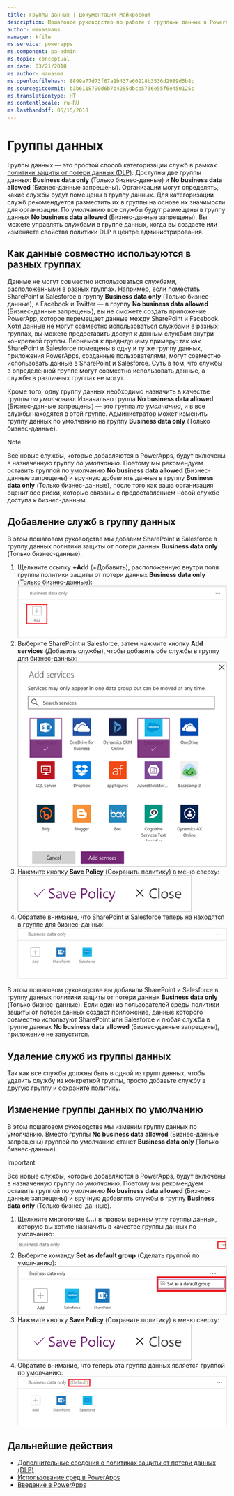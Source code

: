 ```yaml
---
title: Группы данных | Документация Майкрософт
description: Пошаговое руководство по работе с группами данных в PowerApps.
author: manasmams
manager: kfile
ms.service: powerapps
ms.component: pa-admin
ms.topic: conceptual
ms.date: 03/21/2018
ms.author: manasma
ms.openlocfilehash: 8899a77d73f67a1b437a60218b3536d2989d5b8c
ms.sourcegitcommit: b3b6118790d6b7b4285dbcb5736e55f6e450125c
ms.translationtype: HT
ms.contentlocale: ru-RU
ms.lasthandoff: 05/15/2018
---
```

# <a name="data-groups"></a>Группы данных
Группы данных — это простой способ категоризации служб в рамках [политики защиты от потери данных (DLP)](prevent-data-loss.md). Доступны две группы данных: **Business data only** (Только бизнес-данные) и **No business data allowed** (Бизнес-данные запрещены). Организации могут определять, какие службы будут помещены в группу данных. Для категоризации служб рекомендуется разместить их в группы на основе их значимости для организации. По умолчанию все службы будут размещены в группу данных **No business data allowed** (Бизнес-данные запрещены). Вы можете управлять службами в группе данных, когда вы создаете или изменяете свойства политики DLP в центре администрирования.

## <a name="how-data-is-shared-between-data-groups"></a>Как данные совместно используются в разных группах
Данные не могут совместно использоваться службами, расположенными в разных группах. Например, если поместить SharePoint и Salesforce в группу **Business data only** (Только бизнес-данные), а Facebook и Twitter — в группу **No business data allowed** (Бизнес-данные запрещены), вы не сможете создать приложение PowerApp, которое перемещает данные между SharePoint и Facebook. Хотя данные не могут совместно использоваться службами в разных группах, вы можете предоставить доступ к данным службам внутри конкретной группы. Вернемся к предыдущему примеру: так как SharePoint и Salesforce помещены в одну и ту же группу данных, приложения PowerApps, созданные пользователями, могут совместно использовать данные в SharePoint и Salesforce. Суть в том, что службы в определенной группе могут совместно использовать данные, а службы в различных группах не могут.

Кроме того, одну группу данных необходимо назначить в качестве группы *по умолчанию*. Изначально группа **No business data allowed** (Бизнес-данные запрещены) — это группа *по умолчанию*, и в все службы находятся в этой группе. Администратор может изменить группу данных по умолчанию на группу **Business data only** (Только бизнес-данные). 

> [!NOTE]
> Все новые службы, которые добавляются в PowerApps, будут включены в назначенную группу *по умолчанию*. Поэтому мы рекомендуем оставить группой по умолчанию **No business data allowed** (Бизнес-данные запрещены) и вручную добавлять данные в группу **Business data only** (Только бизнес-данные), после того как ваша организация оценит все риски, которые связаны с предоставлением новой службе доступа к бизнес-данным.

## <a name="add-services-to-a-data-group"></a>Добавление служб в группу данных
В этом пошаговом руководстве мы добавим SharePoint и Salesforce в группу данных политики защиты от потери данных **Business data only** (Только бизнес-данные).

1. Щелкните ссылку **+Add** (+Добавить), расположенную внутри поля группы политики защиты от потери данных **Business data only** (Только бизнес-данные):    
   ![Изображение ссылки добавления](./media/introduction-to-data-groups/add-to-data-group-1.png)  
2. Выберите SharePoint и Salesforce, затем нажмите кнопку **Add services** (Добавить службы), чтобы добавить обе службы в группу для бизнес-данных:    
   ![Изображение кнопки добавления служб](./media/introduction-to-data-groups/add-to-data-group-2.png)  
3. Нажмите кнопку **Save Policy** (Сохранить политику) в меню сверху:  
   ![Сохранение политики](./media/introduction-to-data-groups/add-to-data-group-4.png)
4. Обратите внимание, что SharePoint и Salesforce теперь на находятся в группе для бизнес-данных:  
   ![Обновленная группа бизнес-данных](./media/introduction-to-data-groups/add-to-data-group-3.png)   

В этом пошаговом руководстве вы добавили SharePoint и Salesforce в группу данных политики защиты от потери данных **Business data only** (Только бизнес-данные). Если один из пользователей среды политики защиты от потери данных создаст приложение, данные которого совместно используют SharePoint или Salesforce и любая служба в группе данных **No business data allowed** (Бизнес-данные запрещены), приложение не запустится.

## <a name="remove-services-from-a-data-group"></a>Удаление служб из группы данных
Так как все службы должны быть в одной из групп данных, чтобы удалить службу из конкретной группы, просто добавьте службу в другую группу и сохраните политику.  

## <a name="change-the-default-data-group"></a>Изменение группы данных по умолчанию
В этом пошаговом руководстве мы изменим группу данных по умолчанию. Вместо группы **No business data allowed** (Бизнес-данные запрещены) группой по умолчанию станет **Business data only** (Только бизнес-данные).  

> [!IMPORTANT]
> Все новые службы, которые добавляются в PowerApps, будут включены в назначенную группу *по умолчанию*. Поэтому мы рекомендуем оставить группой по умолчанию **No business data allowed** (Бизнес-данные запрещены) и вручную добавлять службы в группу **Business data only** (Только бизнес-данные).

1. Щелкните многоточие (**...**) в правом верхнем углу группы данных, которую вы хотите назначить в качестве группы данных по умолчанию:    
   ![Изменение группы по умолчанию](./media/introduction-to-data-groups/default-data-group-0.png)  
2. Выберите команду **Set as default group** (Сделать группой по умолчанию):  
   ![Изменение группы по умолчанию](./media/introduction-to-data-groups/default-data-group-1.png)   
3. Нажмите кнопку **Save Policy** (Сохранить политику) в меню сверху:  
   ![Изменение группы по умолчанию](./media/introduction-to-data-groups/add-to-data-group-4.png)
4. Обратите внимание, что теперь эта группа данных является группой по умолчанию:  
   ![Изменение группы по умолчанию](./media/introduction-to-data-groups/default-data-group-2.png)   

## <a name="next-steps"></a>Дальнейшие действия
* [Дополнительные сведения о политиках защиты от потери данных (DLP)](prevent-data-loss.md)
* [Использование сред в PowerApps](environments-overview.md)
* [Введение в PowerApps](../maker/canvas-apps/getting-started.md)
